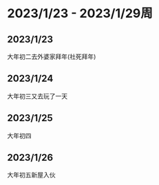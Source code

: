 # 2023/1/23 - 2023/1/29周

## 2023/1/23
大年初二去外婆家拜年(社死拜年)

## 2023/1/24
大年初三又去玩了一天

## 2023/1/25
大年初四

## 2023/1/26
大年初五新屋入伙